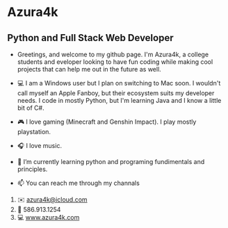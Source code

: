 # Azura4k
## Python and Full Stack Web Developer
- Greetings, and welcome to my github page. I'm Azura4k, a college students and eveloper looking to have fun coding while making cool projects that can help me out in the future as well.
<!--
**azura4k/Azura4k** is a ✨ _special_ ✨ repository because its `README.md` (this file) appears on your GitHub profile.
-->
- 💻 I am a Windows user but I plan on switching to Mac soon. I wouldn't call myself an Apple Fanboy, but their ecosystem suits my developer needs. I code in mostly Python, but I'm learning Java and I know a little bit of C#. 

- 🎮 I love gaming (Minecraft and Genshin Impact). I play mostly playstation.

- 🎧 I love music.

- 🌱 I’m currently learning python and programing fundimentals and principles.

- 📫 You can reach me through my channals
 1. ✉️ azura4k@icloud.com
 2. 📱 586.913.1254
 3. 💻 www.azura4k.com
